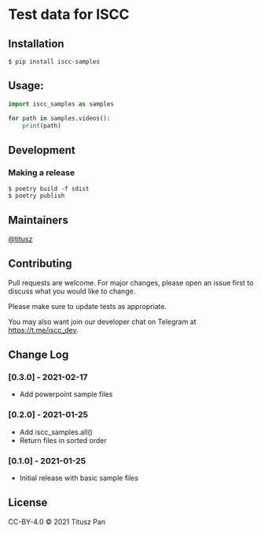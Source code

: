 # Test data for ISCC


## Installation

```console
$ pip install iscc-samples
```

## Usage:
```python
import iscc_samples as samples

for path in samples.videos():
    print(path)
```

## Development

### Making a release

```console
$ poetry build -f sdist
$ poetry publish
```


## Maintainers

[@titusz](https://github.com/titusz)

## Contributing

Pull requests are welcome. For major changes, please open an issue first to discuss what you would like to change.

Please make sure to update tests as appropriate.

You may also want join our developer chat on Telegram at <https://t.me/iscc_dev>.


## Change Log

### [0.3.0] - 2021-02-17
- Add powerpoint sample files

### [0.2.0] - 2021-01-25

- Add iscc_samples.all()
- Return files in sorted order

### [0.1.0] - 2021-01-25

- Initial release with basic sample files

## License

CC-BY-4.0 © 2021 Titusz Pan
